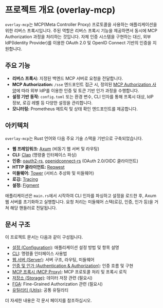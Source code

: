 # 프로젝트 개요 (overlay-mcp)

`overlay-mcp`는 MCP(Meta Controller Proxy) 프로토콜을 사용하는 애플리케이션을 위한 리버스 프록시입니다. 주된 역할은 리버스 프록시 기능을 제공하면서 동시에 MCP Authorization 과정을 처리하는 것입니다. 자체 인증 시스템을 구현하는 대신, 외부 IdP(Identity Provider)를 이용한 OAuth 2.0 및 OpenID Connect 기반의 인증을 지원합니다.

## 주요 기능

*   **리버스 프록시:** 지정된 백엔드 MCP 서버로 요청을 전달합니다.
*   **MCP Authorization:** `/sse` 엔드포인트 접근 시, 정의된 [MCP Authorization 사양](../.cursor/rules/mcp-authorization.mdc)에 따라 외부 IdP를 이용한 인증 및 토큰 기반 인가 과정을 수행합니다.
*   **설정 기반 동작:** `config.toml` 또는 환경 변수, CLI 인자를 통해 프록시 대상, IdP 정보, 로깅 레벨 등 다양한 설정을 관리합니다.
*   **모니터링:** Prometheus 메트릭 및 상태 확인 엔드포인트를 제공합니다.

## 아키텍처

`overlay-mcp`는 Rust 언어와 다음 주요 기술 스택을 기반으로 구축되었습니다.

*   **웹 프레임워크:** [Axum](https://github.com/tokio-rs/axum) (비동기 웹 서버 및 라우팅)
*   **CLI:** [Clap](https://github.com/clap-rs/clap) (명령줄 인터페이스 파싱)
*   **인증:** [oauth2-rs](https://github.com/ramosbugs/oauth2-rs), [openidconnect-rs](https://github.com/ramosbugs/openidconnect-rs) (OAuth 2.0/OIDC 클라이언트)
*   **HTTP 클라이언트:** [Reqwest](https://github.com/seanmonstar/reqwest)
*   **미들웨어:** [Tower](https://github.com/tower-rs/tower) (서비스 추상화 및 미들웨어)
*   **로깅:** [Tracing](https://github.com/tokio-rs/tracing)
*   **설정:** [Figment](https://github.com/SergioBenitez/Figment)

애플리케이션은 `main.rs`에서 시작하여 CLI 인자를 파싱하고 설정을 로드한 후, Axum 웹 서버를 초기화하고 실행합니다. 요청 처리는 미들웨어 스택(로깅, 인증, 인가 등)을 거쳐 해당 핸들러로 전달됩니다.

## 문서 구조

이 프로젝트 문서는 다음과 같이 구성됩니다.

*   [설정 (Configuration)](./configuration.md): 애플리케이션 설정 방법 및 항목 설명
*   [CLI](./cli.md): 명령줄 인터페이스 사용법
*   [웹 서버 (Server)](./server.md): 서버 구조, 라우팅, 미들웨어
*   [인증 및 인가 (Authentication & Authorization)](./authentication.md): 인증 흐름 및 구현
*   [MCP 프록시 (MCP Proxy)](./mcp_proxy.md): MCP 프로토콜 처리 및 프록시 로직
*   [저장소 (Storage)](./storage.md): 데이터 저장 관련 (필요시)
*   [FGA](./fga.md): Fine-Grained Authorization 관련 (필요시)
*   [유틸리티 (Utils)](./utils.md): 공통 유틸리티

더 자세한 내용은 각 문서 페이지를 참조하십시오. 